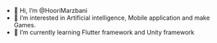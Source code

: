 - 👋 Hi, I’m @HooriMarzbani
- 👀 I’m interested in Artificial intelligence, Mobile application and make Games.
- 🌱 I’m currently learning Flutter framework and Unity framework



<!---
HooriMarzbani/HooriMarzbani is a ✨ special ✨ repository because its `README.md` (this file) appears on your GitHub profile.
You can click the Preview link to take a look at your changes.
--->
